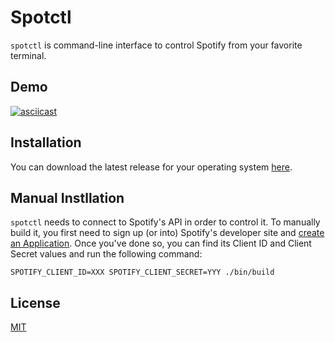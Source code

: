 # Spotctl

`spotctl` is command-line interface to control Spotify from your favorite terminal.

## Demo

[![asciicast](https://asciinema.org/a/154262.png)](https://asciinema.org/a/154262)

## Installation

You can download the latest release for your operating system [here](https://github.com/jingweno/spotctl/releases).

## Manual Instllation

`spotctl` needs to connect to Spotify's API in order to control it.
To manually build it, you first need to sign up (or into) Spotify's developer site and [create an Application](https://developer.spotify.com/my-applications/#!/applications/create).
Once you've done so, you can find its Client ID and Client Secret values and run the following command:

```
SPOTIFY_CLIENT_ID=XXX SPOTIFY_CLIENT_SECRET=YYY ./bin/build
```

## License

[MIT](https://github.com/jingweno/spotctl/blob/master/LICENSE)
